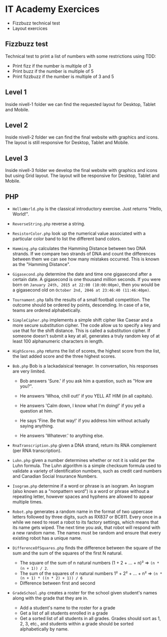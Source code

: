 # IT Academy Exercices

- Fizzbuzz technical test
- Layout exercices

## Fizzbuzz test

Technical test to print a list of numbers with some restrictions using TDD:

- Print fizz if the number is multiple of 3
- Print buzz if the number is multiple of 5
- Print fizzbuzz if the number is multiple of 3 and 5

## Level 1

Inside nivell-1 folder we can find the requested layout for Desktop, Tablet and Mobile.

## Level 2

Inside nivell-2 folder we can find the final website with graphics and icons. The layout is still responsive for Desktop, Tablet and Mobile.

## Level 3

Inside nivell-3 folder we develop the final website with graphics and icons but using Grid layout. The layout will be responsive for Desktop, Tablet and Mobile.

## PHP

- `HelloWorld.php` is the classical introductory exercise. Just returns "Hello, World!".

- `ReverseString.php` reverse a string.

- `ResistorColor.php` look up the numerical value associated with a particular color band to list the different band colors.

- `Hamming.php` calculates the Hamming Distance between two DNA strands. If we compare two strands of DNA and count the differences between them we can see how many mistakes occurred. This is known as the "Hamming Distance".

- `Gigasecond.php` determine the date and time one gigasecond after a certain date. A gigasecond is one thousand million seconds. If you were born on `January 24th, 2015 at 22:00 (10:00:00pm)`, then you would be a gigasecond old on `October 2nd, 2046 at 23:46:40 (11:46:40pm)`.

- `Tournament.php` talls the results of a small football competition. The outcome should be ordered by points, descending. In case of a tie, teams are ordered alphabetically.

- `SimpleCipher.php` implements a simple shift cipher like Caesar and a more secure substitution cipher. The code allow us to specify a key and use that for the shift distance. This is called a substitution cipher. If someone doesn't submit a key at all, generates a truly random key of at least 100 alphanumeric characters in length.

- `HighScores.php` returns the list of scores, the highest score from the list, the last added score and the three highest scores.

- `Bob.php` Bob is a lackadaisical teenager. In conversation, his responses are very limited.

  - Bob answers 'Sure.' if you ask him a question, such as "How are you?".

  - He answers 'Whoa, chill out!' if you YELL AT HIM (in all capitals).

  - He answers 'Calm down, I know what I'm doing!' if you yell a question at him.

  - He says 'Fine. Be that way!' if you address him without actually saying anything.

  - He answers 'Whatever.' to anything else.

- `RnaTranscription.php` given a DNA strand, return its RNA complement (per RNA transcription).

- `Luhn.php` given a number determines whether or not it is valid per the Luhn formula. The Luhn algorithm is a simple checksum formula used to validate a variety of identification numbers, such as credit card numbers and Canadian Social Insurance Numbers.

- `Isogram.php` determine if a word or phrase is an isogram. An isogram (also known as a "nonpattern word") is a word or phrase without a repeating letter, however spaces and hyphens are allowed to appear multiple times.

- `Robot.php` generates a random name in the format of two uppercase letters followed by three digits, such as RX837 or BC811. Every once in a while we need to reset a robot to its factory settings, which means that its name gets wiped. The next time you ask, that robot will respond with a new random name. The names must be random and ensure that every existing robot has a unique name.

- `DifferenceOfSquares.php` finds the difference between the square of the sum and the sum of the squares of the first N natural.

  - The square of the sum of n natural numbers (1 + 2 + ... + n)² => `(n * (n + 1)) / 2`.
  - The sum of the squares of n natural numbers 1² + 2² + ... + n² => `(n * (n + 1) * ((n * 2) + 1)) / 6`
  - Difference between first and second

- `GradeSchool.php` creates a roster for the school given student's names along with the grade that they are in.
  - Add a student's name to the roster for a grade
  - Get a list of all students enrolled in a grade
  - Get a sorted list of all students in all grades. Grades should sort as 1, 2, 3, etc., and students within a grade should be sorted alphabetically by name.
